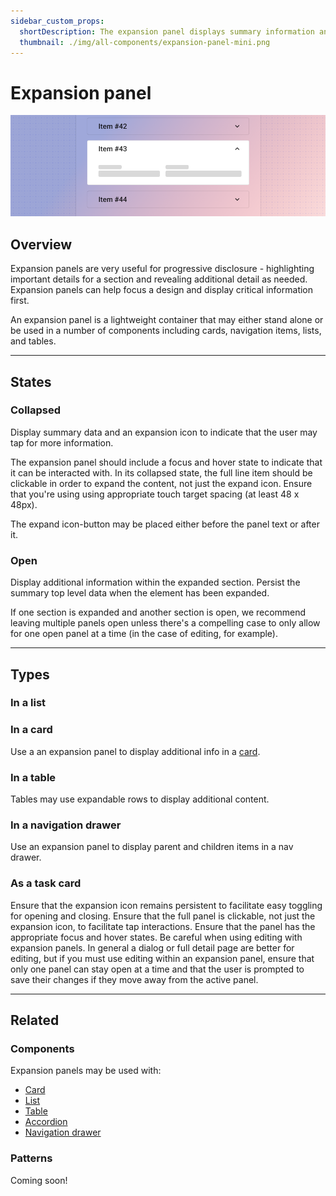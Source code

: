 ```yaml
---
sidebar_custom_props:
  shortDescription: The expansion panel displays summary information and reveals additional details on tap or click.
  thumbnail: ./img/all-components/expansion-panel-mini.png
---
```


# Expansion panel

<ComponentVisual storybookUrl="https://forge.tylerdev.io/main/?path=/docs/components-expansion-panel--docs">

![](./images/expansion-panel.png)

</ComponentVisual>

## Overview

Expansion panels are very useful for progressive disclosure - highlighting important details for a section and revealing additional detail as needed. Expansion panels can help focus a design and display critical information first.

An expansion panel is a lightweight container that may either stand alone or be used in a number of components including cards, navigation items, lists, and tables.

---

## States

### Collapsed

Display summary data and an expansion icon to indicate that the user may tap for more information.

The expansion panel should include a focus and hover state to indicate that it can be interacted with. In its collapsed state, the full line item should be clickable in order to expand the content, not just the expand icon. Ensure that you're using using appropriate touch target spacing (at least 48 x 48px).

The expand icon-button may be placed either before the panel text or after it.

### Open

Display additional information within the expanded section. Persist the summary top level data when the element has been expanded.

If one section is expanded and another section is open, we recommend leaving multiple panels open unless there's a compelling case to only allow for one open panel at a time (in the case of editing, for example).

---

## Types

### In a list

### In a card

Use a an expansion panel to display additional info in a [card](/components/cards/card).

### In a table

Tables may use expandable rows to display additional content.

### In a navigation drawer

Use an expansion panel to display parent and children items in a nav drawer.

### As a task card

<DoDontGrid>
  <DoDontTextSection>
    <DoDontText type="do">Ensure that the expansion icon remains persistent to facilitate easy toggling for opening and closing.</DoDontText>
    <DoDontText type="do">Ensure that the full panel is clickable, not just the expansion icon, to facilitate tap interactions. Ensure that the panel has the appropriate focus and hover states.</DoDontText>
  </DoDontTextSection>
  <DoDontTextSection>
    <DoDontText type="dont">Be careful when using editing with expansion panels. In general a dialog or full detail page are better for editing, but if you must use editing within an expansion panel, ensure that only one panel can stay open at a time and that the user is prompted to save their changes if they move away from the active panel. </DoDontText>
  </DoDontTextSection>
</DoDontGrid>

---

## Related

### Components

Expansion panels may be used with:
- [Card](/components/cards/card)
- [List](/components/lists/list)
- [Table](/components/table/table)
- [Accordion](/components/accordion)
- [Navigation drawer](/components/navigation/navigation-drawer)

### Patterns

Coming soon!
